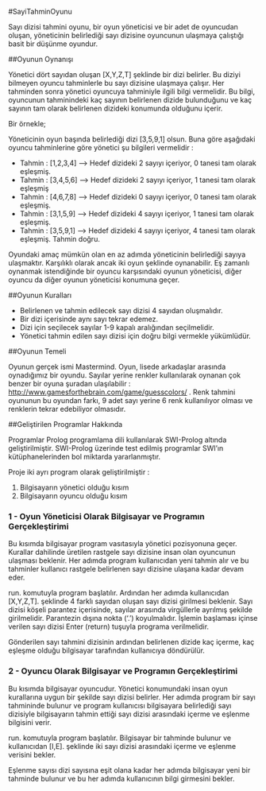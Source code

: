 #SayiTahminOyunu 

Sayı dizisi tahmini oyunu, bir oyun yöneticisi ve bir adet de oyuncudan oluşan, yöneticinin belirlediği sayı dizisine oyuncunun ulaşmaya çalıştığı basit bir düşünme oyundur.

##Oyunun Oynanışı

Yönetici dört sayıdan oluşan [X,Y,Z,T] şeklinde bir dizi belirler. Bu diziyi bilmeyen oyuncu tahminlerle bu sayı dizisine ulaşmaya çalışır.
Her tahminden sonra yönetici oyuncuya tahminiyle ilgili bilgi vermelidir. Bu bilgi, oyuncunun tahminindeki kaç sayının belirlenen dizide bulunduğunu ve kaç sayının tam olarak belirlenen dizideki konumunda olduğunu içerir.

Bir örnekle;

Yöneticinin oyun başında belirlediği dizi [3,5,9,1] olsun. Buna göre aşağıdaki oyuncu tahminlerine göre yönetici şu bilgileri vermelidir :
* Tahmin : [1,2,3,4] --> Hedef dizideki 2 sayıyı içeriyor, 0 tanesi tam olarak eşleşmiş.
* Tahmin : [3,4,5,6] --> Hedef dizideki 2 sayıyı içeriyor, 1 tanesi tam olarak eşleşmiş
* Tahmin : [4,6,7,8] --> Hedef dizideki 0 sayıyı içeriyor, 0 tanesi tam olarak eşleşmiş.
* Tahmin : [3,1,5,9] --> Hedef dizideki 4 sayıyı içeriyor, 1 tanesi tam olarak eşleşmiş.
* Tahmin : [3,5,9,1] --> Hedef dizideki 4 sayıyı içeriyor, 4 tanesi tam olarak eşleşmiş. Tahmin doğru.

Oyundaki amaç mümkün olan en az adımda yöneticinin belirlediği sayıya ulaşmaktır. Karşılıklı olarak ancak iki oyun şeklinde oynanabilir. Eş zamanlı oynanmak istendiğinde bir oyuncu karşısındaki oyunun yöneticisi, diğer oyuncu da diğer oyunun yöneticisi konumuna geçer.

##Oyunun Kuralları

* Belirlenen ve tahmin edilecek sayı dizisi 4 sayıdan oluşmalıdır.
* Bir dizi içerisinde aynı sayı tekrar edemez.
* Dizi için seçilecek sayılar 1-9 kapalı aralığından seçilmelidir.
* Yönetici tahmin edilen sayı dizisi için doğru bilgi vermekle yükümlüdür.

##Oyunun Temeli

Oyunun gerçek ismi Mastermind. Oyun, lisede arkadaşlar arasında oynadığımız bir oyundu.
Sayılar yerine renkler kullanılarak oynanan çok benzer bir oyuna şuradan ulaşılabilir : http://www.gamesforthebrain.com/game/guesscolors/ . Renk tahmini oyununun bu oyundan farkı, 9 adet sayı yerine 6 renk kullanılıyor olması ve renklerin tekrar edebiliyor olmasıdır.

##Geliştirilen Programlar Hakkında

Programlar Prolog programlama dili kullanılarak SWI-Prolog altında geliştirilmiştir. SWI-Prolog üzerinde test edilmiş programlar SWI’ın kütüphanelerinden bol miktarda yararlanmıştır. 

Proje iki ayrı program olarak geliştirilmiştir :

1. Bilgisayarın yönetici olduğu kısım
2. Bilgisayarın oyuncu olduğu kısım

### 1 - Oyun Yöneticisi Olarak Bilgisayar ve Programın Gerçekleştirimi

Bu kısımda bilgisayar program vasıtasıyla yönetici pozisyonuna geçer. Kurallar dahilinde üretilen rastgele sayı dizisine insan olan oyuncunun ulaşması beklenir. Her adımda program kullanıcıdan yeni tahmin alır ve bu tahminler kullanıcı rastgele belirlenen sayı dizisine ulaşana kadar devam eder.

run. komutuyla program başlatılır. Ardından her adımda kullanıcıdan [X,Y,Z,T]. şeklinde 4 farklı sayıdan oluşan sayı dizisi girilmesi beklenir. Sayı dizisi köşeli parantez içerisinde, sayılar arasında virgüllerle ayrılmış şekilde girilmelidir. Parantezin dışına nokta (‘.’) koyulmalıdır. İşlemin başlaması içinse verilen sayı dizisi Enter (return) tuşuyla programa verilmelidir.

Gönderilen sayı tahmini dizisinin ardından belirlenen dizide kaç içerme, kaç eşleşme olduğu bilgisayar tarafından kullanıcıya döndürülür.

### 2 - Oyuncu Olarak Bilgisayar ve Programın Gerçekleştirimi

Bu kısımda bilgisayar oyuncudur. Yönetici konumundaki insan oyun kurallarına uygun bir şekilde sayı dizisi belirler. Her adımda program bir sayı tahmininde bulunur ve program kullanıcısı bilgisayara belirlediği sayı dizisiyle bilgisayarın tahmin ettiği sayı dizisi arasındaki içerme ve eşlenme bilgisini verir.

run. komutuyla program başlatılır. Bilgisayar bir tahminde bulunur ve kullanıcıdan [I,E]. şeklinde iki sayı dizisi arasındaki içerme ve eşlenme verisini bekler.

Eşlenme sayısı dizi sayısına eşit olana kadar her adımda bilgisayar yeni bir tahminde bulunur ve bu her adımda kullanıcının bilgi girmesini bekler.


